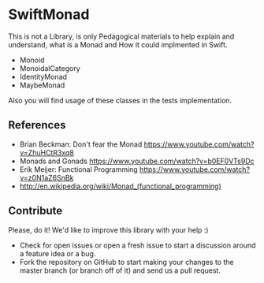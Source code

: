 # SwiftMonad


This is not a Library, is only Pedagogical materials to help explain and understand, what is a Monad and How it could implmented in Swift.

- Monoid
- MonoidalCategory
- IdentityMonad
- MaybeMonad

Also you will find usage of these classes in the tests implementation.

## References

- Brian Beckman: Don't fear the Monad https://www.youtube.com/watch?v=ZhuHCtR3xq8
- Monads and Gonads https://www.youtube.com/watch?v=b0EF0VTs9Dc
- Erik Meijer: Functional Programming https://www.youtube.com/watch?v=z0N1aZ6SnBk
- http://en.wikipedia.org/wiki/Monad_(functional_programming)

## Contribute
Please, do it! We'd like to improve this library with your help :)
- Check for open issues or open a fresh issue to start a discussion around a feature idea or a bug.
- Fork the repository on GitHub to start making your changes to the master branch (or branch off of it) and send us a pull request.
